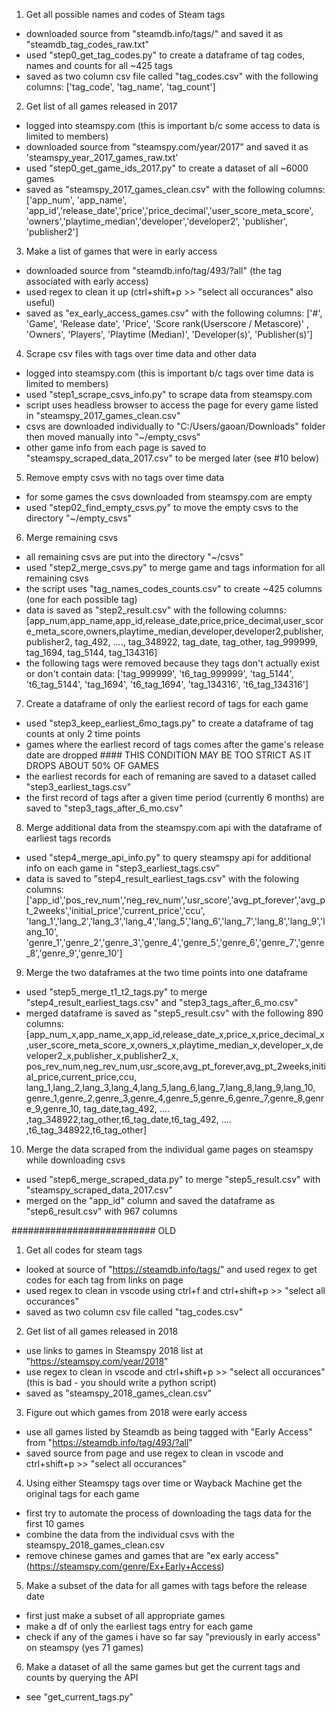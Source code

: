 1. Get all possible names and codes of Steam tags
- downloaded source from "steamdb.info/tags/" and saved it as "steamdb_tag_codes_raw.txt"
- used "step0_get_tag_codes.py" to create a dataframe of tag codes, names and counts for all ~425 tags
- saved as two column csv file called "tag_codes.csv" with the following columns:
	['tag_code', 'tag_name', 'tag_count']

2. Get list of all games released in 2017
- logged into steamspy.com (this is important b/c some access to data is limited to members)
- downloaded source from "steamspy.com/year/2017" and saved it as 'steamspy_year_2017_games_raw.txt'
- used "step0_get_game_ids_2017.py" to create a dataset of all ~6000 games 
- saved as "steamspy_2017_games_clean.csv" with the following columns:
	['app_num', 'app_name', 'app_id','release_date','price','price_decimal','user_score_meta_score', 'owners','playtime_median','developer','developer2', 'publisher', 'publisher2']

3. Make a list of games that were in early access
- downloaded source from "steamdb.info/tag/493/?all" (the tag associated with early access)
- used regex to clean it up (ctrl+shift+p >> "select all occurances" also useful)
- saved as "ex_early_access_games.csv" with the following columns:
	['#', 'Game', 'Release date', 'Price', 'Score rank(Userscore / Metascore)' , 'Owners', 'Players', 'Playtime (Median)', 'Developer(s)', 'Publisher(s)']

4. Scrape csv files with tags over time data and other data
- logged into steamspy.com (this is important b/c tags over time data is limited to members)
- used "step1_scrape_csvs_info.py" to scrape data from steamspy.com
- script uses headless browser to access the page for every game listed in "steamspy_2017_games_clean.csv" 
- csvs are downloaded individually to "C:/Users/gaoan/Downloads" folder then moved manually into "~/empty_csvs"
- other game info from each page is saved to "steamspy_scraped_data_2017.csv" to be merged later (see #10 below)

5. Remove empty csvs with no tags over time data
- for some games the csvs downloaded from steamspy.com are empty
- used "step02_find_empty_csvs.py" to move the empty csvs to the directory "~/empty_csvs"

6. Merge remaining csvs
- all remaining csvs are put into the directory "~/csvs"
- used "step2_merge_csvs.py" to merge game and tags information for all remaining csvs
- the script uses "tag_names_codes_counts.csv" to create ~425 columns (one for each possible tag)
- data is saved as "step2_result.csv" with the following columns:
	[app_num,app_name,app_id,release_date,price,price_decimal,user_score_meta_score,owners,playtime_median,developer,developer2,publisher,publisher2,
	tag_492, ...., tag_348922, tag_date, tag_other, tag_999999, tag_1694, tag_5144, tag_134316]
- the following tags were removed because they tags don't actually exist or don't contain data:
	['tag_999999', 't6_tag_999999', 'tag_5144', 't6_tag_5144', 'tag_1694', 't6_tag_1694', 'tag_134316', 't6_tag_134316']

7. Create a dataframe of only the earliest record of tags for each game
- used "step3_keep_earliest_6mo_tags.py" to create a dataframe of tag counts at only 2 time points
- games where the earliest record of tags comes after the game's release date are dropped		#### THIS CONDITION MAY BE TOO STRICT AS IT DROPS ABOUT 50% OF GAMES
- the earliest records for each of remaning are saved to a dataset called "step3_earliest_tags.csv"
- the first record of tags after a given time period (currently 6 months) are saved to "step3_tags_after_6_mo.csv"

8. Merge additional data from the steamspy.com api with the dataframe of earliest tags records
- used "step4_merge_api_info.py" to query steamspy api for additional info on each game in "step3_earliest_tags.csv"
- data is saved to "step4_result_earliest_tags.csv" with the folowing columns:
	['app_id','pos_rev_num','neg_rev_num','usr_score','avg_pt_forever','avg_pt_2weeks','initial_price','current_price','ccu',
         'lang_1','lang_2','lang_3','lang_4','lang_5','lang_6','lang_7','lang_8','lang_9','lang_10',
         'genre_1','genre_2','genre_3','genre_4','genre_5','genre_6','genre_7','genre_8','genre_9','genre_10']  

9. Merge the two dataframes at the two time points into one dataframe
- used "step5_merge_t1_t2_tags.py" to merge "step4_result_earliest_tags.csv" and "step3_tags_after_6_mo.csv"
- merged dataframe is saved as "step5_result.csv" with the following 890 columns:
	[app_num_x,app_name_x,app_id,release_date_x,price_x,price_decimal_x,user_score_meta_score_x,owners_x,playtime_median_x,developer_x,developer2_x,publisher_x,publisher2_x,
	pos_rev_num,neg_rev_num,usr_score,avg_pt_forever,avg_pt_2weeks,initial_price,current_price,ccu,
	lang_1,lang_2,lang_3,lang_4,lang_5,lang_6,lang_7,lang_8,lang_9,lang_10,
	genre_1,genre_2,genre_3,genre_4,genre_5,genre_6,genre_7,genre_8,genre_9,genre_10,
	tag_date,tag_492, .... ,tag_348922,tag_other,t6_tag_date,t6_tag_492, .... ,t6_tag_348922,t6_tag_other]

10. Merge the data scraped from the individual game pages on steamspy while downloading csvs
- used "step6_merge_scraped_data.py" to merge "step5_result.csv" with "steamspy_scraped_data_2017.csv"
- merged on the "app_id" column and saved the dataframe as "step6_result.csv" with 967 columns  












##########################
OLD

1. Get all codes for steam tags
- looked at source of "https://steamdb.info/tags/" and used regex to get codes for each tag from links on page
- used regex to clean in vscode using ctrl+f and ctrl+shift+p >> "select all occurances"
- saved as two column csv file called "tag_codes.csv"

2. Get list of all games released in 2018
- use links to games in Steamspy 2018 list at "https://steamspy.com/year/2018"
- use regex to clean in vscode and ctrl+shift+p >> "select all occurances" (this is bad - you should write a python script)
- saved as "steamspy_2018_games_clean.csv"

3. Figure out which games from 2018 were early access
- use all games listed by Steamdb as being tagged with "Early Access" from "https://steamdb.info/tag/493/?all"
- saved source from page and use regex to clean in vscode and ctrl+shift+p >> "select all occurances"

4. Using either Steamspy tags over time or Wayback Machine get the original tags for each game
- first try to automate the process of downloading the tags data for the first 10 games
- combine the data from the individual csvs with the steamspy_2018_games_clean.csv
- remove chinese games and games that are "ex early access" (https://steamspy.com/genre/Ex+Early+Access)

5. Make a subset of the data for all games with tags before the release date
- first just make a subset of all appropriate games 
- make a df of only the earliest tags entry for each game
- check if any of the games i have so far say "previously in early access" on steamspy (yes 71 games) 

6. Make a dataset of all the same games but get the current tags and counts by querying the API
- see "get_current_tags.py"
